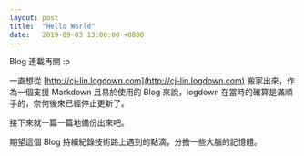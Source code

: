 ```yaml
---
layout: post
title:  "Hello World"
date:   2019-09-03 13:00:00 +0800
---
```

Blog 連載再開 :p

一直想從 [http://cj-lin.logdown.com](http://cj-lin.logdown.com) 搬家出來，作為一個支援 Markdown 且易於使用的 Blog 來說，logdown 在當時的確算是滿順手的，奈何後來已經停止更新了。

接下來就一篇一篇地備份出來吧。

期望這個 Blog 持續紀錄技術路上遇到的點滴，分擔一些大腦的記憶體。
